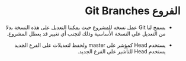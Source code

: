 <div dir = rtl > 
  
 <h1>   الفروع Git Branches
  </h1> 


</p>
   
   <ul>
  <li> 
<p>    يسمح لنا Git عمل نسخه ‏‏للمشروع ‏حيث يمكننا التعديل على هذه النسخة بدلا من التعديل على النسخة الأساسية وذلك لتجنب ‏أي تغيير قد يعطل المشروع.
</p></li>
  <li>
   <p>يستخدم Head كمؤشر على master ولحفظ لتعديلات على الفرع الجديد يستخدم Head للتأشير على الفرع الجديد. </P>
  </li>
  
  

</ul>
   


  </dir >

